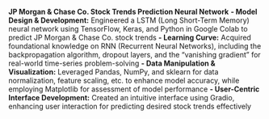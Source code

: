 **JP Morgan & Chase Co. Stock Trends Prediction Neural Network**
**- Model Design & Development:** Engineered a LSTM (Long Short-Term Memory) neural network using TensorFlow, Keras, and Python in Google Colab to predict JP Morgan & Chase Co. stock trends
**- Learning Curve:** Acquired foundational knowledge on RNN (Recurrent Neural Networks), including the backpropagation algorithm, dropout layers, and the “vanishing gradient” for real-world time-series problem-solving
**- Data Manipulation & Visualization:** Leveraged Pandas, NumPy, and sklearn for data normalization, feature scaling, etc. to enhance model accuracy, while employing Matplotlib for assessment of model performance 
**- User-Centric Interface Development:** Created an intuitive interface using Gradio, enhancing user interaction for predicting desired stock trends effectively
